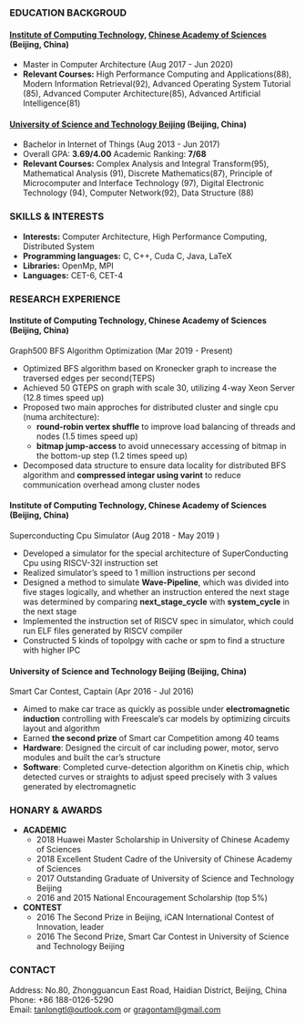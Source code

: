### EDUCATION BACKGROUD
#### **[Institute of Computing Technology](http://english.ict.cas.cn/), [Chinese Academy of Sciences](http://english.cas.cn/)** (Beijing, China)
* Master in Computer Architecture              (Aug 2017 - Jun 2020)
* **Relevant Courses:** High Performance Computing and Applications(88), Modern Information Retrieval(92), Advanced Operating System Tutorial (85), Advanced Computer
Architecture(85), Advanced Artificial Intelligence(81)

#### **[University of Science and Technology Beijing](http://en.ustb.edu.cn/)** (Beijing, China) 
* Bachelor in Internet of Things                     (Aug 2013 - Jun 2017)
* Overall GPA: **3.69/4.00**      Academic Ranking: **7/68**
* **Relevant Courses:** Complex Analysis and Integral Transform(95), Mathematical Analysis (91), Discrete Mathematics(87), Principle of
Microcomputer and Interface Technology (97), Digital Electronic Technology (94), Computer Network(92), Data Structure (88)

### SKILLS & INTERESTS
* **Interests:** Computer Architecture, High Performance Computing, Distributed System
* **Programming languages:** C, C++, Cuda C, Java, LaTeX
* **Libraries:** OpenMp, MPI
* **Languages:** CET-6, CET-4

### RESEARCH EXPERIENCE
#### Institute of Computing Technology, Chinese Academy of Sciences (Beijing, China)
Graph500 BFS Algorithm Optimization (Mar 2019 - Present)
* Optimized BFS algorithm based on Kronecker graph to increase the traversed edges per second(TEPS)
* Achieved 50 GTEPS on graph with scale 30, utilizing 4-way Xeon Server (12.8 times speed up)
* Proposed two main approches for distributed cluster and single cpu (numa architecture):
  * **round-robin vertex shuffle** to improve load balancing of threads and nodes (1.5 times speed up)
  * **bitmap jump-access** to avoid unnecessary accessing of bitmap in the bottom-up step (1.2 times speed up)
* Decomposed data structure to ensure data locality for distributed BFS algorithm and **compressed integar using varint** to reduce
communication overhead among cluster nodes

#### Institute of Computing Technology, Chinese Academy of Sciences (Beijing, China)
Superconducting Cpu Simulator (Aug 2018 - May 2019  )
* Developed a simulator for the special architecture of SuperConducting Cpu using RISCV-32I instruction set
* Realized simulator’s speed to 1 million instructions per second
* Designed a method to simulate **Wave-Pipeline**, which was divided into five stages logically, and whether an instruction
entered the next stage was determined by comparing **next_stage_cycle** with **system_cycle** in the next stage
* Implemented the instruction set of RISCV spec in simulator, which could run ELF files generated by RISCV compiler
* Constructed 5 kinds of topolpgy with cache or spm to find a structure with higher IPC

#### University of Science and Technology Beijing (Beijing, China)
Smart Car Contest, Captain (Apr 2016 - Jul 2016)
* Aimed to make car trace as quickly as possible under **electromagnetic induction** controlling with Freescale’s car models
by optimizing circuits layout and algorithm
* Earned **the second prize** of Smart car Competition among 40 teams
* **Hardware**: Designed the circuit of car including power, motor, servo modules and built the car’s structure
* **Software**: Completed curve-detection algorithm on Kinetis chip, which detected curves or straights to adjust speed
precisely with 3 values generated by electromagnetic

### HONARY & AWARDS
* **ACADEMIC**
  * 2018 Huawei Master Scholarship in University of Chinese Academy of Sciences
  * 2018 Excellent Student Cadre of the University of Chinese Academy of Sciences
  * 2017 Outstanding Graduate of University of Science and Technology Beijing
  * 2016 and 2015 National Encouragement Scholarship (top 5%)
* **CONTEST**
  * 2016 The Second Prize in Beijing, iCAN International Contest of Innovation, leader
  * 2016 The Second Prize, Smart Car Contest in University of Science and Technology Beijing

### CONTACT
Address: No.80, Zhongguancun East Road, Haidian District, Beijing, China  
Phone: +86 188-0126-5290    
Email: tanlongtl@outlook.com or gragontam@gmail.com

